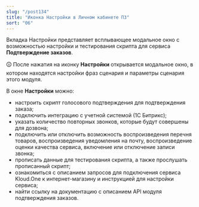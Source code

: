 ```yaml
---
slug: "/post134"
title: "Иконка Настройки в Личном кабинете ПЗ"
sort: "06"
---
```


Вкладка Настройки представляет всплывающее модальное окно с возможностью настройки и тестирования скрипта для сервиса **Подтверждение заказов**.

🛈 После нажатия на иконку **Настройки** открывается модальное окно, в котором находятся настройки фраз сценария и параметры сценария этого модуля.

В окне **Настройки** можно:

- настроить скрипт голосового подтверждения для подтверждения заказа;
- подключить интеграцию с учетной системой (1С Битрикс);
- указать количество повторных звонков, которые будут совершены для дозвона;
- подключить или отключить возможность воспроизведения перечня товаров, воспроизведения уведомления на почту, воспроизведение оценки качества сервиса, включение или отключение записи звонка;
- прописать данные для тестирования скрипта, а также прослушать прописанный скрипт;
- ознакомиться с описанием запросов для подключения сервиса Kloud.One к интернет-магазину и инструкцией для настройки сервиса;
- найти ссылку на документацию с описанием  API модуля подтверждения заказов.
